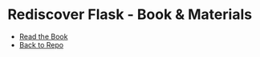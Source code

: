 # Rediscover Flask - Book & Materials

-   [Read the Book](https://psiace.github.io/rediscover-flask)
-   [Back to Repo](https://github.com/psiace/rediscover-flask)
